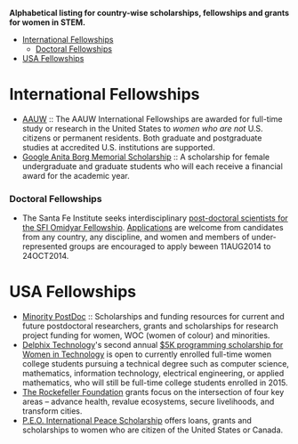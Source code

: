 __Alphabetical listing for country-wise scholarships, fellowships and grants for women in STEM.__

- [International Fellowships](#international-fellowships)
   - [Doctoral Fellowships](#doctoral-fellowships)
- [USA Fellowships](#usa-fellowships)

# International Fellowships
- [AAUW](http://www.aauw.org/what-we-do/educational-funding-and-awards/international-fellowships/) :: The AAUW International Fellowships are awarded for full-time study or research in the United States to *women who are not* U.S. citizens or permanent residents. Both graduate and postgraduate studies at accredited U.S. institutions are supported.
- [Google Anita Borg Memorial Scholarship](http://www.google.com/anitaborg/) :: A scholarship for female undergraduate and graduate students who will each receive a financial award for the academic year. 

### Doctoral Fellowships
- The Santa Fe Institute seeks interdisciplinary [post-doctoral scientists for the SFI Omidyar Fellowship](http://www.santafe.edu/education/fellowships/omidyar-postdoctoral/). [Applications](http://www.santafe.edu/education/fellowships/omidyar-postdoctoral/) are welcome from candidates from any country, any discipline, and women and members of under-represented groups are encouraged to apply beween 11AUG2014 to 24OCT2014.


# USA Fellowships
- [Minority PostDoc](http://www.minoritypostdoc.org/view/resources.html) :: Scholarships and funding resources for current and future postdoctoral researchers, grants and scholarships for research project funding for women, WOC (women of colour) and minorities.
- [Delphix Technology](http://www.delphix.com/scholarship/)'s second annual [$5K programming scholarship for Women in Technology](http://www.delphix.com/2014/07/22/delphix-technology-scholarship/) is open to currently enrolled full-time women college students pursuing a technical degree such as computer science, mathematics, information technology, electrical engineering, or applied mathematics, who will still be full-time college students enrolled in 2015.
- [The Rockefeller Foundation](http://www.rockefellerfoundation.org/grants) grants focus on the intersection of four key areas – advance health, revalue ecosystems, secure livelihoods, and transform cities.
- [P.E.O. International Peace Scholarship](http://www.peointernational.org/peo-projectsphilanthropies) offers loans, grants and scholarships to women who are citizen of the United States or Canada.



